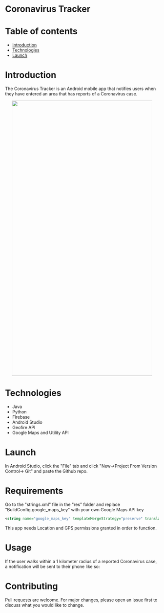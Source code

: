 # Coronavirus Tracker 

# Table of contents
* [Introduction](#introduction)
* [Technologies](#technologies)
* [Launch](#launch)


# Introduction
The Coronavirus Tracker is an Android mobile app that notifies users when they have entered an area that has reports of a Coronavirus case.

<p align="center">
  <img width="460" height="900" src="https://user-images.githubusercontent.com/55412165/77963892-2a6dc600-72ac-11ea-81e2-17c73f263127.PNG">
</p>

# Technologies
* Java
* Python
* Firebase
* Android Studio
* Geofire API
* Google Maps and Utility API

# Launch

In Android Studio, click the "File" tab and click "New->Project From Version Control-> Git" and paste the Github repo.

# Requirements 
Go to the "strings.xml" file in the "res" folder and replace "BuildConfig.google_maps_key" with your own Google Maps API key
```XML
<string name="google_maps_key" templateMergeStrategy="preserve" translatable="false">YOUR_API_KEY</string>
```

This app needs Location and GPS permissions granted in order to function.

# Usage

If the user walks within a 1 kilometer radius of a reported Coronavirus case, a notification will be sent to their phone like so:


# Contributing
Pull requests are welcome. For major changes, please open an issue first to discuss what you would like to change.
